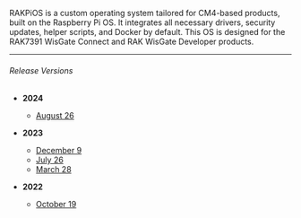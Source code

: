 <rk-head img="/assets/images/release-notes/rakpios.png"></rk-head>

RAKPiOS is a custom operating system tailored for CM4-based products, built on the Raspberry Pi OS. It integrates all necessary drivers, security updates, helper scripts, and Docker by default. This OS is designed for the RAK7391 WisGate Connect and RAK WisGate Developer products.

---

###### Release Versions

- <b> 2024 </b>
    - [August 26](/Release-Notes/RAKPiOS/2024/August-26/)
    
- <b> 2023 </b>
    - [December 9](/Release-Notes/RAKPiOS/2023/December-9/)
    - [July 26](/Release-Notes/RAKPiOS/2023/July-26/)
    - [March 28](/Release-Notes/RAKPiOS/2023/March-28/)

- <b> 2022 </b>
    - [October 19](/Release-Notes/RAKPiOS/2022/October-19/)
